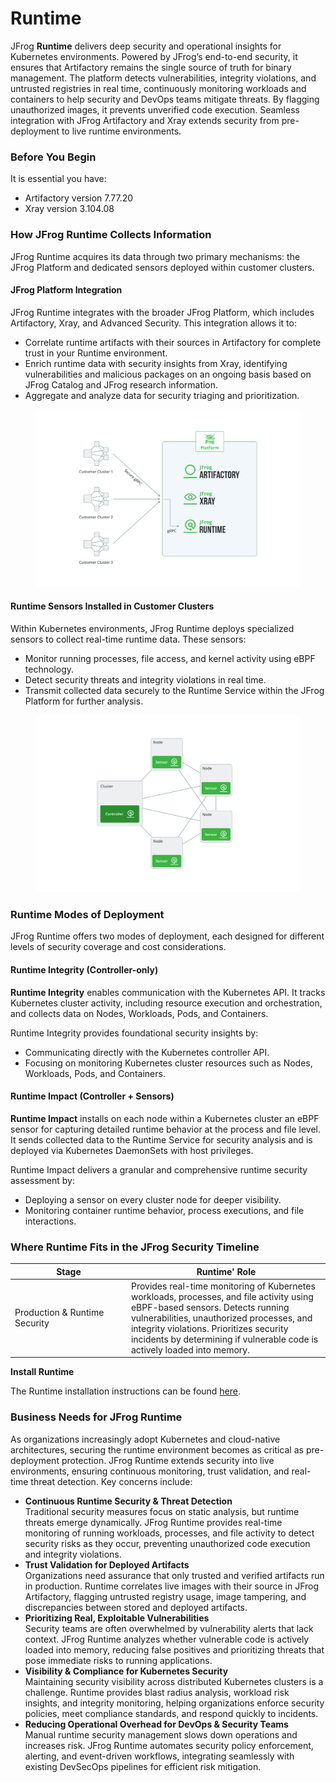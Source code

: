 # Runtime

JFrog **Runtime** delivers deep security and operational insights for Kubernetes environments. Powered by JFrog’s end-to-end security, it ensures that Artifactory remains the single source of truth for binary management. The platform detects vulnerabilities, integrity violations, and untrusted registries in real time, continuously monitoring workloads and containers to help security and DevOps teams mitigate threats. By flagging unauthorized images, it prevents unverified code execution. Seamless integration with JFrog Artifactory and Xray extends security from pre-deployment to live runtime environments.

### **Before You Begin**

It is essential you have:

* Artifactory version 7.77.20
* Xray version 3.104.08

### **How JFrog Runtime Collects Information**

JFrog Runtime acquires its data through two primary mechanisms: the JFrog Platform and dedicated sensors deployed within customer clusters.

#### **JFrog Platform Integration**

JFrog Runtime integrates with the broader JFrog Platform, which includes Artifactory, Xray, and Advanced Security. This integration allows it to:

* Correlate runtime artifacts with their sources in Artifactory for complete trust in your Runtime environment.
* Enrich runtime data with security insights from Xray, identifying vulnerabilities and malicious packages on an ongoing basis based on JFrog Catalog and JFrog research information.
* Aggregate and analyze data for security triaging and prioritization.

<figure><img src="../../.gitbook/assets/Diagram3.png" alt=""><figcaption></figcaption></figure>

#### **Runtime Sensors Installed in Customer Clusters**

Within Kubernetes environments, JFrog Runtime deploys specialized sensors to collect real-time runtime data. These sensors:

* Monitor running processes, file access, and kernel activity using eBPF technology.
* Detect security threats and integrity violations in real time.
* Transmit collected data securely to the Runtime Service within the JFrog Platform for further analysis.

<figure><img src="../../.gitbook/assets/Diagram2.png" alt=""><figcaption></figcaption></figure>

### **Runtime Modes of Deployment**

JFrog Runtime offers two modes of deployment, each designed for different levels of security coverage and cost considerations.

#### **Runtime Integrity** (Controller-only)

**Runtime Integrity** enables communication with the Kubernetes API. It tracks Kubernetes cluster activity, including resource execution and orchestration, and collects data on Nodes, Workloads, Pods, and Containers.

Runtime Integrity provides foundational security insights by:

* Communicating directly with the Kubernetes controller API.
* Focusing on monitoring Kubernetes cluster resources such as Nodes, Workloads, Pods, and Containers.

#### **Runtime Impact** (Controller + Sensors)

**Runtime Impact** installs on each node within a Kubernetes cluster an eBPF sensor for capturing detailed runtime behavior at the process and file level. It sends collected data to the Runtime Service for security analysis and is deployed via Kubernetes DaemonSets with host privileges.

Runtime Impact delivers a granular and comprehensive runtime security assessment by:

* Deploying a sensor on every cluster node for deeper visibility.
* Monitoring container runtime behavior, process executions, and file interactions.

### Where Runtime Fits in the JFrog Security Timeline

<table><thead><tr><th width="259.25390625">Stage</th><th width="486.3359375">Runtime' Role</th></tr></thead><tbody><tr><td>Production &#x26; Runtime Security</td><td>Provides real-time monitoring of Kubernetes workloads, processes, and file activity using eBPF-based sensors. Detects running vulnerabilities, unauthorized processes, and integrity violations. Prioritizes security incidents by determining if vulnerable code is actively loaded into memory.</td></tr></tbody></table>

**Install Runtime**

The Runtime installation instructions can be found [here](https://jfrog.com/help/r/jfrog-installation-setup-documentation/installing-jfrog-runtime-security).&#x20;

### Business Needs for JFrog Runtime

As organizations increasingly adopt Kubernetes and cloud-native architectures, securing the runtime environment becomes as critical as pre-deployment protection. JFrog Runtime extends security into live environments, ensuring continuous monitoring, trust validation, and real-time threat detection. Key concerns include:

* **Continuous Runtime Security & Threat Detection**\
  Traditional security measures focus on static analysis, but runtime threats emerge dynamically. JFrog Runtime provides real-time monitoring of running workloads, processes, and file activity to detect security risks as they occur, preventing unauthorized code execution and integrity violations.
* **Trust Validation for Deployed Artifacts**\
  Organizations need assurance that only trusted and verified artifacts run in production. Runtime correlates live images with their source in JFrog Artifactory, flagging untrusted registry usage, image tampering, and discrepancies between stored and deployed artifacts.
* **Prioritizing Real, Exploitable Vulnerabilities**\
  Security teams are often overwhelmed by vulnerability alerts that lack context. JFrog Runtime analyzes whether vulnerable code is actively loaded into memory, reducing false positives and prioritizing threats that pose immediate risks to running applications.
* **Visibility & Compliance for Kubernetes Security**\
  Maintaining security visibility across distributed Kubernetes clusters is a challenge. Runtime provides blast radius analysis, workload risk insights, and integrity monitoring, helping organizations enforce security policies, meet compliance standards, and respond quickly to incidents.
* **Reducing Operational Overhead for DevOps & Security Teams**\
  Manual runtime security management slows down operations and increases risk. JFrog Runtime automates security policy enforcement, alerting, and event-driven workflows, integrating seamlessly with existing DevSecOps pipelines for efficient risk mitigation.
